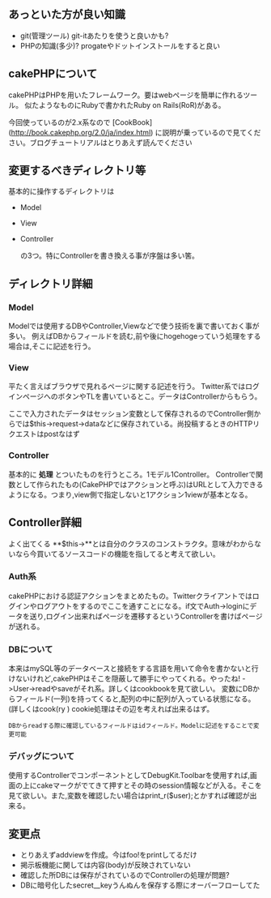 ## あっといた方が良い知識

 - git(管理ツール) git-itあたりを使うと良いかも?
 - PHPの知識(多少)?  progateやドットインストールをすると良い

## cakePHPについて
   cakePHPはPHPを用いたフレームワーク。要はwebページを簡単に作れるツール。
   似たようなものにRubyで書かれたRuby on Rails(RoR)がある。


   今回使っているのが2.x系なので [CookBook] (http://book.cakephp.org/2.0/ja/index.html) に説明が乗っているので見てください。ブログチュートリアルはとりあえず読んでください

## 変更するべきディレクトリ等


基本的に操作するディレクトリは
   
 - Model 
 - View
 - Controller 
    
    の3つ。特にControllerを書き換える事が序盤は多い筈。

## ディレクトリ詳細
### Model

   Modelでは使用するDBやController,Viewなどで使う技術を裏で書いておく事が多い。
    例えばDBからフィールドを読む,前や後にhogehogeっていう処理をする場合は,そこに記述を行う。
    
### View
 平たく言えばブラウザで見れるページに関する記述を行う。
 Twitter系ではログインページへのボタンやTLを書いているとこ。データはControllerからもらう。
 
 ここで入力されたデータはセッション変数として保存されるのでController側からでは$this->request->dataなどに保存されている。尚投稿するときのHTTPリクエストはpostなはず
 
### Controller
基本的に **処理** とついたものを行うところ。1モデル1Controller。
Controllerで関数として作られたもの(CakePHPではアクションと呼ぶ)はURLとして入力できるようになる。つまり,view側で指定しないと1アクション1viewが基本となる。

## Controller詳細
よく出てくる **$this->**とは自分のクラスのコンストラクタ。意味がわからないなら今買いてるソースコードの機能を指してると考えて欲しい。

### Auth系

cakePHPにおける認証アクションをまとめたもの。Twitterクライアントではログインやログアウトをするのでここを通すことになる。if文でAuth->loginにデータを送り,ログイン出来ればページを遷移するというControllerを書けばページが送れる。

### DBについて

本来はmySQL等のデータベースと接続をする言語を用いて命令を書かないと行けないけれど,cakePHPはそこを隠蔽して勝手にやってくれる。やったね!
->User->readやsaveがそれ系。詳しくはcookbookを見て欲しい。
変数にDBからフィールド(一列)を持ってくると,配列の中に配列が入っている状態になる。(詳しくはcook(ry ) cookie処理はその辺を考えれば出来るはず。


    DBからreadする際に確認しているフィールドはidフィールド。Modelに記述をすることで変更可能
### デバッグについて

使用するControllerでコンポーネントとしてDebugKit.Toolbarを使用すれば,画面の上にcakeマークがでてきて押すとその時のsession情報などが入る。そこを見て欲しい。また,変数を確認したい場合はprint_r($user);とかすれば確認が出来る。

## 変更点
 - とりあえずaddviewを作成。今はfoo!をprintしてるだけ
 - 掲示板機能に関しては内容(body)が反映されていない
 - 確認した所DBには保存がされているのでControllerの処理が問題?
 - DBに暗号化したsecret__keyうんぬんを保存する際にオーバーフローしてた
